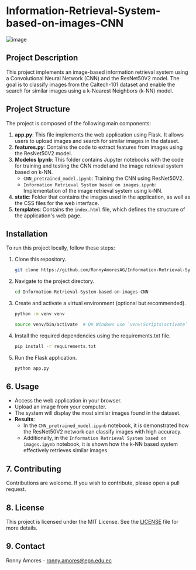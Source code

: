 # Information-Retrieval-System-based-on-images-CNN
![image](https://github.com/user-attachments/assets/1d84f834-23d8-494d-bb49-4b79849126a2)

## Project Description
This project implements an image-based information retrieval system using a Convolutional Neural Network (CNN) and the ResNet50V2 model. The goal is to classify images from the Caltech-101 dataset and enable the search for similar images using a k-Nearest Neighbors (k-NN) model.

## Project Structure
The project is composed of the following main components:

1. **app.py**: This file implements the web application using Flask. It allows users to upload images and search for similar images in the dataset.
2. **features.py**: Contains the code to extract features from images using the ResNet50V2 model.
3. **Modelos Ipynb**: This folder contains Jupyter notebooks with the code for training and testing the CNN model and the image retrieval system based on k-NN.
   - `CNN_pretrained_model.ipynb`: Training the CNN using ResNet50V2.
   - `Information Retrieval System based on images.ipynb`: Implementation of the image retrieval system using k-NN.
4. **static**: Folder that contains the images used in the application, as well as the CSS files for the web interface.
5. **templates**: Contains the `index.html` file, which defines the structure of the application's web page.

## Installation
To run this project locally, follow these steps:

1. Clone this repository.
   ```bash
   git clone https://github.com/RonnyAmoresAG/Information-Retrieval-System-based-on-images-CNN.git
2. Navigate to the project directory.
   ```bash
   cd Information-Retrieval-System-based-on-images-CNN

3. Create and activate a virtual environment (optional but recommended).
    ```bash
   python -m venv venv

   source venv/bin/activate  # On Windows use `venv\Scripts\activate`

5. Install the required dependencies using the requirements.txt file.
   ```bash
   pip install -r requirements.txt

5. Run the Flask application.
    ```bash
   python app.py

## 6. Usage

- Access the web application in your browser.
- Upload an image from your computer.
- The system will display the most similar images found in the dataset.
- **Results**:
  - In the `CNN_pretrained_model.ipynb` notebook, it is demonstrated how the ResNet50V2 network can classify images with high accuracy.
  - Additionally, in the `Information Retrieval System based on images.ipynb` notebook, it is shown how the k-NN based system effectively retrieves similar images.

## 7. Contributing

Contributions are welcome. If you wish to contribute, please open a pull request.

## 8. License

This project is licensed under the MIT License. See the [LICENSE](LICENSE) file for more details.

## 9. Contact

Ronny Amores - [ronny.amores@epn.edu.ec](mailto:ronny.amores@epn.edu.ec)


